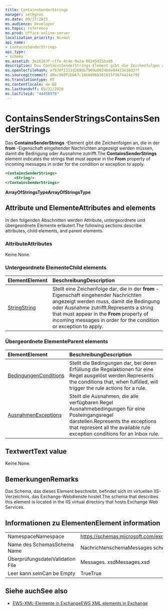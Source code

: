 ```yaml
---
title: ContainsSenderStrings
manager: sethgros
ms.date: 09/17/2015
ms.audience: Developer
ms.topic: reference
ms.prod: office-online-server
localization_priority: Normal
api_name:
- ContainsSenderStrings
api_type:
- schema
ms.assetid: 3e16163f-cffe-4c4e-9a2a-00245d25ba96
description: Das ContainsSenderStrings-Element gibt die Zeichenfolgen an, die in der From-Eigenschaft eingehender Nachrichten angezeigt werden müssen, damit die Bedingung oder Ausnahme zutrifft.
ms.openlocfilehash: e7b78f1311d288db7969a0024bde84433e18d37f
ms.sourcegitcommit: 88ec988f2bb67c1866d06b361615f3674a24e795
ms.translationtype: MT
ms.contentlocale: de-DE
ms.lasthandoff: 05/31/2020
ms.locfileid: "44458978"
---
```

# <a name="containssenderstrings"></a><span data-ttu-id="546aa-103">ContainsSenderStrings</span><span class="sxs-lookup"><span data-stu-id="546aa-103">ContainsSenderStrings</span></span>

<span data-ttu-id="546aa-104">Das **ContainsSenderStrings** -Element gibt die Zeichenfolgen an, die in der **from** -Eigenschaft eingehender Nachrichten angezeigt werden müssen, damit die Bedingung oder Ausnahme zutrifft.</span><span class="sxs-lookup"><span data-stu-id="546aa-104">The **ContainsSenderStrings** element indicates the strings that must appear in the **From** property of incoming messages in order for the condition or exception to apply.</span></span> 
  
```XML
<ContainsSenderStrings>
    <String/>
</ContainsSenderStrings>
```

 <span data-ttu-id="546aa-105">**ArrayOfStringsType**</span><span class="sxs-lookup"><span data-stu-id="546aa-105">**ArrayOfStringsType**</span></span>
## <a name="attributes-and-elements"></a><span data-ttu-id="546aa-106">Attribute und Elemente</span><span class="sxs-lookup"><span data-stu-id="546aa-106">Attributes and elements</span></span>

<span data-ttu-id="546aa-107">In den folgenden Abschnitten werden Attribute, untergeordnete und übergeordnete Elemente erläutert.</span><span class="sxs-lookup"><span data-stu-id="546aa-107">The following sections describe attributes, child elements, and parent elements.</span></span>
  
### <a name="attributes"></a><span data-ttu-id="546aa-108">Attribute</span><span class="sxs-lookup"><span data-stu-id="546aa-108">Attributes</span></span>

<span data-ttu-id="546aa-109">Keine.</span><span class="sxs-lookup"><span data-stu-id="546aa-109">None.</span></span>
  
### <a name="child-elements"></a><span data-ttu-id="546aa-110">Untergeordnete Elemente</span><span class="sxs-lookup"><span data-stu-id="546aa-110">Child elements</span></span>

|<span data-ttu-id="546aa-111">**Element**</span><span class="sxs-lookup"><span data-stu-id="546aa-111">**Element**</span></span>|<span data-ttu-id="546aa-112">**Beschreibung**</span><span class="sxs-lookup"><span data-stu-id="546aa-112">**Description**</span></span>|
|:-----|:-----|
|[<span data-ttu-id="546aa-113">String</span><span class="sxs-lookup"><span data-stu-id="546aa-113">String</span></span>](string.md) <br/> |<span data-ttu-id="546aa-114">Stellt eine Zeichenfolge dar, die in der **from** -Eigenschaft eingehender Nachrichten angezeigt werden muss, damit die Bedingung oder Ausnahme zutrifft.</span><span class="sxs-lookup"><span data-stu-id="546aa-114">Represents a string that must appear in the **From** property of incoming messages in order for the condition or exception to apply.</span></span>  <br/> |
   
### <a name="parent-elements"></a><span data-ttu-id="546aa-115">Übergeordnete Elemente</span><span class="sxs-lookup"><span data-stu-id="546aa-115">Parent elements</span></span>

|<span data-ttu-id="546aa-116">**Element**</span><span class="sxs-lookup"><span data-stu-id="546aa-116">**Element**</span></span>|<span data-ttu-id="546aa-117">**Beschreibung**</span><span class="sxs-lookup"><span data-stu-id="546aa-117">**Description**</span></span>|
|:-----|:-----|
|[<span data-ttu-id="546aa-118">Bedingungen</span><span class="sxs-lookup"><span data-stu-id="546aa-118">Conditions</span></span>](conditions.md) <br/> |<span data-ttu-id="546aa-119">Stellt die Bedingungen dar, bei deren Erfüllung die Regelaktionen für eine Regel ausgelöst werden.</span><span class="sxs-lookup"><span data-stu-id="546aa-119">Represents the conditions that, when fulfilled, will trigger the rule actions for a rule.</span></span>  <br/> |
|[<span data-ttu-id="546aa-120">Ausnahmen</span><span class="sxs-lookup"><span data-stu-id="546aa-120">Exceptions</span></span>](exceptions.md) <br/> |<span data-ttu-id="546aa-121">Stellt die Ausnahmen, die alle verfügbaren Regel Ausnahmebedingungen für eine Posteingangsregel darstellen.</span><span class="sxs-lookup"><span data-stu-id="546aa-121">Represents the exceptions that represent all the available rule exception conditions for an Inbox rule.</span></span>  <br/> |
   
## <a name="text-value"></a><span data-ttu-id="546aa-122">Textwert</span><span class="sxs-lookup"><span data-stu-id="546aa-122">Text value</span></span>

<span data-ttu-id="546aa-123">Keine.</span><span class="sxs-lookup"><span data-stu-id="546aa-123">None.</span></span>
  
## <a name="remarks"></a><span data-ttu-id="546aa-124">Bemerkungen</span><span class="sxs-lookup"><span data-stu-id="546aa-124">Remarks</span></span>

<span data-ttu-id="546aa-125">Das Schema, das dieses Element beschreibt, befindet sich im virtuellen IIS-Verzeichnis, das Exchange-Webdienste hostet.</span><span class="sxs-lookup"><span data-stu-id="546aa-125">The schema that describes this element is located in the IIS virtual directory that hosts Exchange Web Services.</span></span>
  
## <a name="element-information"></a><span data-ttu-id="546aa-126">Informationen zu Elementen</span><span class="sxs-lookup"><span data-stu-id="546aa-126">Element information</span></span>

|||
|:-----|:-----|
|<span data-ttu-id="546aa-127">Namespace</span><span class="sxs-lookup"><span data-stu-id="546aa-127">Namespace</span></span>  <br/> |https://schemas.microsoft.com/exchange/services/2006/messages  <br/> |
|<span data-ttu-id="546aa-128">Name des Schemas</span><span class="sxs-lookup"><span data-stu-id="546aa-128">Schema Name</span></span>  <br/> |<span data-ttu-id="546aa-129">Nachrichtenschema</span><span class="sxs-lookup"><span data-stu-id="546aa-129">Messages schema</span></span>  <br/> |
|<span data-ttu-id="546aa-130">Überprüfungsdatei</span><span class="sxs-lookup"><span data-stu-id="546aa-130">Validation File</span></span>  <br/> |<span data-ttu-id="546aa-131">Messages. xsd</span><span class="sxs-lookup"><span data-stu-id="546aa-131">Messages.xsd</span></span>  <br/> |
|<span data-ttu-id="546aa-132">Leer kann sein</span><span class="sxs-lookup"><span data-stu-id="546aa-132">Can be Empty</span></span>  <br/> |<span data-ttu-id="546aa-133">True</span><span class="sxs-lookup"><span data-stu-id="546aa-133">True</span></span>  <br/> |
   
## <a name="see-also"></a><span data-ttu-id="546aa-134">Siehe auch</span><span class="sxs-lookup"><span data-stu-id="546aa-134">See also</span></span>



- [<span data-ttu-id="546aa-135">EWS-XML-Elemente in Exchange</span><span class="sxs-lookup"><span data-stu-id="546aa-135">EWS XML elements in Exchange</span></span>](ews-xml-elements-in-exchange.md)

